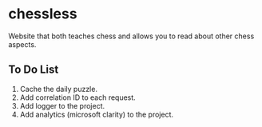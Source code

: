 # chessless

Website that both teaches chess and allows you to read about other chess aspects.

## To Do List

1. Cache the daily puzzle.
2. Add correlation ID to each request.
3. Add logger to the project.
4. Add analytics (microsoft clarity) to the project.

